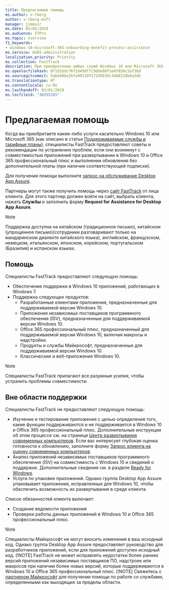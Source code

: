 ```yaml
---
title: Предлагаемая помощь
ms.author: v-rberg
author: v-rberg-msft
manager: jimmuir
ms.date: 03/02/2019
ms.audience: ITPro
ms.topic: overview
f1_keywords:
- windows-10-microsoft-365-onboarding-benefit-process-assistance
ms.service: m365-administration
localization_priority: Priority
ms.collection: FastTrack
description: При приобретении любых служб Windows 10 или Microsoft 365 специалисты FastTrack предоставляют советы и рекомендации по устранению проблем при развертывании Windows 10 и Office 365 профессиональный плюс и по своевременному обновлению без дополнительной платы (при наличии соответствующей подписки).
ms.openlocfilehash: 071d1bdc76f2d450f7c9dde88f1e07858c3af36d
ms.sourcegitcommit: 5abb49be2bfa99110f17245839c3468318b8a3db
ms.translationtype: HT
ms.contentlocale: ru-RU
ms.lasthandoff: 03/01/2019
ms.locfileid: "30355191"
---
```

# <a name="assistance-offered"></a>Предлагаемая помощь  

Когда вы приобретаете какие-либо услуги касательно Windows 10 или Microsoft 365 (как описано в статье [Поддерживаемые службы и тарифные планы](M365-eligible-services-and-plans.md)), специалисты FastTrack предоставляют советы и рекомендации по устранению проблем, если они возникнут с совместимостью приложений при развертывании в Windows 10 и Office 365 профессиональный плюс и выполнении обновления без дополнительной платы (при наличии соответствующей подписки).

Для получения помощи выполните [запрос на обслуживание Desktop App Assure](https://go.microsoft.com/fwlink/?linkid=2022721).

Партнеры могут также получить помощь через [сайт FastTrack](https://go.microsoft.com/fwlink/?linkid=780698) от лица клиента. Для этого партнер должен войти на сайт, выбрать клиента, нажать **Службы** и заполнить форму **Request for Assistance for Desktop App Assure**.

> [!NOTE]
> Поддержка доступна на китайском (традиционное письмо), китайском (упрощенное письмо)(сотрудники разговаривают только на мандаринском диалекте китайского языка), английском, французском, немецком, итальянском, японском, корейском, португальском (Бразилия) и испанском языках. 

## <a name="assistance"></a>Помощь

Специалисты FastTrack предоставляют следующую помощь:
- Обеспечение поддержки в Windows 10 приложений, работающих в Windows 7.
- Поддержка следующих продуктов:
    - Разработанные клиентами приложения, предназначенные для поддерживаемой версии Windows 10.
    - Приложения независимых поставщиков программного обеспечения (ISV), предназначенные для поддерживаемой версии Windows 10.
    - Office 365 профессиональный плюс, предназначенный для поддерживаемой версии Windows 10, включая макросы и надстройки.
    - Продукты и службы Майкрософт, предназначенные для поддерживаемой версии Windows 10.
    - Классические и веб-приложения Windows 10.
> [!NOTE]
> Специалисты FastTrack прилагают все разумные усилия, чтобы устранить проблемы совместимости. 

## <a name="out-of-scope"></a>Вне области поддержки

Специалисты FastTrack не предоставляют следующую помощь:
- Изучение и тестирование приложения с целью определения того, какие функции поддерживаются и не поддерживается в Windows 10 и Office 365 профессиональный плюс. Дополнительные инструкции об этом процессе см. на странице [Центр развертывания современных компьютеров](https://go.microsoft.com/fwlink/?linkid=2080140). Если вас интересует глубокая оценка готовности к обновлению, заполните форму [Запрос клиента на оценку современных компьютеров](https://go.microsoft.com/fwlink/?linkid=2053818).
- Анализ приложений независимых поставщиков программного обеспечения (ISV) на совместимость с Windows 10 и сведений о поддержке. Дополнительные сведения см. в разделе [Ready for Windows](https://go.microsoft.com/fwlink/?linkid=2054580).
- Услуги по упаковке приложений. Однако группа Desktop App Assure упаковывает приложения, исправленные для Windows 10, чтобы обеспечить возможность их развертывания в среде клиента.

Список обязанностей клиента включает:
- Создание ведомости приложения
- Проверки работы данных приложений в Windows 10 и Office 365 профессиональный плюс.
> [!NOTE]
> Специалисты Майкрософт не могут вносить изменения в ваш исходный код. Однако группа Desktop App Assure предоставляет руководство для разработчиков приложений, если для приложений доступен исходный код. [!NOTE]
> FastTrack не может исправлять недостатки более ранних версий приложений независимых поставщиков ПО, надстроек или макросов при наличии более новых версий, которые поддерживаются в Windows 10 и Office 365 профессиональный плюс. [!NOTE]
> Свяжитесь с [партнером Майкрософт](https://go.microsoft.com/fwlink/?linkid=2080150) для получения помощи по работе со службами, определенными как выходящие за пределы области.
